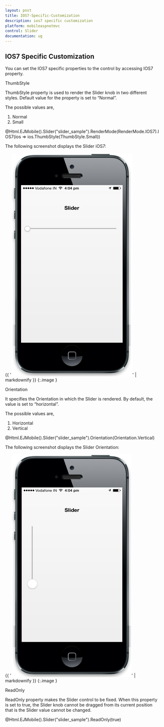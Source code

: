 ```yaml
---
layout: post
title: IOS7-Specific-Customization
description: ios7 specific customization
platform: mobileaspnetmvc
control: Slider
documentation: ug
---
```


## IOS7 Specific Customization

You can set the IOS7 specific properties to the control by accessing IOS7 property.

ThumbStyle

ThumbStyle property is used to render the Slider knob in two different styles.  Default value for the property is set to “Normal”.

The possible values are,

1. Normal
2. Small



@Html.EJMobile().Slider("slider_sample").RenderMode(RenderMode.IOS7).IOS7(ios => ios.ThumbStyle(ThumbStyle.Small))



The following screenshot displays the Slider iOS7:

{{ '![C:/Users/dineshr/Desktop/thumb.png](IOS7-Specific-Customization_images/IOS7-Specific-Customization_img1.png)' | markdownify }}
{:.image }


Orientation

It specifies the Orientation in which the Slider is rendered. By default, the value is set to “horizontal”.

The possible values are,

1. Horizontal
2. Vertical



@Html.EJMobile().Slider("slider_sample").Orientation(Orientation.Vertical)



The following screenshot displays the Slider Orientation:

{{ '![C:/Users/dineshr/Desktop/orient.png](IOS7-Specific-Customization_images/IOS7-Specific-Customization_img2.png)' | markdownify }}
{:.image }


ReadOnly

ReadOnly property makes the Slider control to be fixed. When this property is set to true, the Slider knob cannot be dragged from its current position that is the Slider value cannot be changed.

@Html.EJMobile().Slider("slider_sample").ReadOnly(true)




